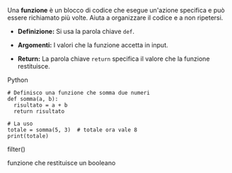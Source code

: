 Una **funzione** è un blocco di codice che esegue un'azione specifica e può essere richiamato più volte. Aiuta a organizzare il codice e a non ripetersi.

- **Definizione:** Si usa la parola chiave `def`.
    
- **Argomenti:** I valori che la funzione accetta in input.
    
- **Return:** La parola chiave `return` specifica il valore che la funzione restituisce.
    

Python

```
# Definisco una funzione che somma due numeri
def somma(a, b):
  risultato = a + b
  return risultato

# La uso
totale = somma(5, 3)  # totale ora vale 8
print(totale)
```

filter()

funzione che restituisce un booleano